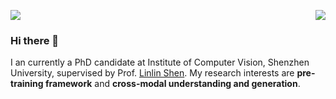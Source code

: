 ![](https://komarev.com/ghpvc/?username=ydli-ai)
<img align="right" src="https://github-readme-stats.vercel.app/api?username=onevcat&show_icons=true&icon_color=CE1D2D&text_color=718096&bg_color=ffffff&hide_title=true" />

### Hi there 👋

I an currently a PhD candidate at Institute of Computer Vision, Shenzhen University, supervised by Prof. [Linlin Shen](https://scholar.google.com/citations?user=AZ_y9HgAAAAJ&hl=en).
My research interests are **pre-training framework** and **cross-modal understanding and generation**. 

<!--
**P01son6415/P01son6415** is a ✨ _special_ ✨ repository because its `README.md` (this file) appears on your GitHub profile.

Here are some ideas to get you started:

- 🔭 I’m currently working on ...
- 🌱 I’m currently learning ...
- 👯 I’m looking to collaborate on ...
- 🤔 I’m looking for help with ...
- 💬 Ask me about ...
- 📫 How to reach me: ...
- 😄 Pronouns: ...
- ⚡ Fun fact: ...
-->

